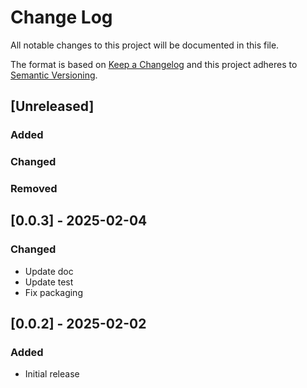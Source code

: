# Change Log

All notable changes to this project will be documented in this file.

The format is based on [Keep a Changelog](http://keepachangelog.com/)
and this project adheres to [Semantic Versioning](http://semver.org/).

## [Unreleased]

### Added

### Changed

### Removed


## [0.0.3] - 2025-02-04

### Changed

- Update doc
- Update test
- Fix packaging

## [0.0.2] - 2025-02-02

### Added

- Initial release
